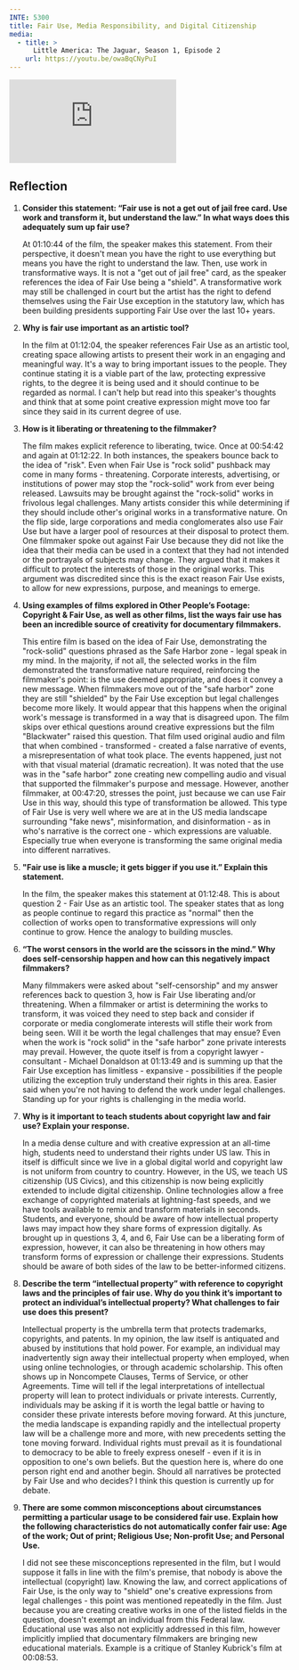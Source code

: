```yaml
---
INTE: 5300
title: Fair Use, Media Responsibility, and Digital Citizenship
media:
  - title: >
      Little America: The Jaguar, Season 1, Episode 2
    url: https://youtu.be/owaBqCNyPuI
---
```


<div class="aspect-ratio aspect-ratio--16-9">
  <iframe class="aspect-ratio--content" src="https://ucdenver.kanopy.com/embed/261953?v=20190405" title="Other People's Footage - Copyright and Fair Use" frameborder="0" allow="accelerometer; autoplay; clipboard-write; encrypted-media; gyroscope; picture-in-picture" allowfullscreen></iframe>
</div>

## Reflection

1.  **Consider this statement: “Fair use is not a get out of jail free card. Use work and transform it, but understand the law.” In what ways does this adequately sum up fair use?**

    At 01:10:44 of the film, the speaker makes this statement. From their perspective, it doesn't mean you have the right to use everything but means you have the right to understand the law. Then, use work in transformative ways. It is not a "get out of jail free" card, as the speaker references the idea of Fair Use being a "shield". A transformative work may still be challenged in court but the artist has the right to defend themselves using the Fair Use exception in the statutory law, which has been building presidents supporting Fair Use over the last 10+ years.

2.  **Why is fair use important as an artistic tool?**

    In the film at 01:12:04, the speaker references Fair Use as an artistic tool, creating space allowing artists to present their work in an engaging and meaningful way. It's a way to bring important issues to the people. They continue stating it is a viable part of the law, protecting expressive rights, to the degree it is being used and it should continue to be regarded as normal. I can't help but read into this speaker's thoughts and think that at some point creative expression might move too far since they said in its current degree of use.

3.  **How is it liberating or threatening to the filmmaker?**

    The film makes explicit reference to liberating, twice. Once at 00:54:42 and again at 01:12:22. In both instances, the speakers bounce back to the idea of "risk". Even when Fair Use is "rock solid" pushback may come in many forms - threatening. Corporate interests, advertising, or institutions of power may stop the "rock-solid" work from ever being released. Lawsuits may be brought against the "rock-solid" works in frivolous legal challenges. Many artists consider this while determining if they should include other's original works in a transformative nature. On the flip side, large corporations and media conglomerates also use Fair Use but have a larger pool of resources at their disposal to protect them. One filmmaker spoke out against Fair Use because they did not like the idea that their media can be used in a context that they had not intended or the portrayals of subjects may change. They argued that it makes it difficult to protect the interests of those in the original works. This argument was discredited since this is the exact reason Fair Use exists, to allow for new expressions, purpose, and meanings to emerge.

4.  **Using examples of films explored in Other People’s Footage: Copyright & Fair Use, as well as other films, list the ways fair use has been an incredible source of creativity for documentary filmmakers.**

    This entire film is based on the idea of Fair Use, demonstrating the "rock-solid" questions phrased as the Safe Harbor zone - legal speak in my mind. In the majority, if not all, the selected works in the film demonstrated the transformative nature required, reinforcing the filmmaker's point: is the use deemed appropriate, and does it convey a new message. When filmmakers move out of the "safe harbor" zone they are still "shielded" by the Fair Use exception but legal challenges become more likely. It would appear that this happens when the original work's message is transformed in a way that is disagreed upon. The film skips over ethical questions around creative expressions but the film "Blackwater" raised this question. That film used original audio and film that when combined - transformed - created a false narrative of events, a misrepresentation of what took place. The events happened, just not with that visual material (dramatic recreation). It was noted that the use was in the "safe harbor" zone creating new compelling audio and visual that supported the filmmaker's purpose and message. However, another filmmaker, at 00:47:20, stresses the point, just because we can use Fair Use in this way, should this type of transformation be allowed. This type of Fair Use is very well where we are at in the US media landscape surrounding "fake news", misinformation, and disinformation - as in who's narrative is the correct one - which expressions are valuable. Especially true when everyone is transforming the same original media into different narratives.

5.  **"Fair use is like a muscle; it gets bigger if you use it.” Explain this statement.**

    In the film, the speaker makes this statement at 01:12:48. This is about question 2 - Fair Use as an artistic tool. The speaker states that as long as people continue to regard this practice as "normal" then the collection of works open to transformative expressions will only continue to grow. Hence the analogy to building muscles.

6.  **“The worst censors in the world are the scissors in the mind.” Why does self-censorship happen and how can this negatively impact filmmakers?**

    Many filmmakers were asked about "self-censorship" and my answer references back to question 3, how is Fair Use liberating and/or threatening. When a filmmaker or artist is determining the works to transform, it was voiced they need to step back and consider if corporate or media conglomerate interests will stifle their work from being seen. Will it be worth the legal challenges that may ensue? Even when the work is "rock solid" in the "safe harbor" zone private interests may prevail. However, the quote itself is from a copyright lawyer - consultant - Michael Donaldson at 01:13:49 and is summing up that the Fair Use exception has limitless - expansive - possibilities if the people utilizing the exception truly understand their rights in this area. Easier said when you're not having to defend the work under legal challenges. Standing up for your rights is challenging in the media world.

7.  **Why is it important to teach students about copyright law and fair use? Explain your response.**

    In a media dense culture and with creative expression at an all-time high, students need to understand their rights under US law. This in itself is difficult since we live in a global digital world and copyright law is not uniform from country to country. However, in the US, we teach US citizenship (US Civics), and this citizenship is now being explicitly extended to include digital citizenship. Online technologies allow a free exchange of copyrighted materials at lightning-fast speeds, and we have tools available to remix and transform materials in seconds. Students, and everyone, should be aware of how intellectual property laws may impact how they share forms of expression digitally. As brought up in questions 3, 4, and 6, Fair Use can be a liberating form of expression, however, it can also be threatening in how others may transform forms of expression or challenge their expressions. Students should be aware of both sides of the law to be better-informed citizens.

8.  **Describe the term “intellectual property” with reference to copyright laws and the principles of fair use. Why do you think it’s important to protect an individual’s intellectual property? What challenges to fair use does this present?**

    Intellectual property is the umbrella term that protects trademarks, copyrights, and patents. In my opinion, the law itself is antiquated and abused by institutions that hold power. For example, an individual may inadvertently sign away their intellectual property when employed, when using online technologies, or through academic scholarship. This often shows up in Noncompete Clauses, Terms of Service, or other Agreements. Time will tell if the legal interpretations of intellectual property will lean to protect individuals or private interests. Currently, individuals may be asking if it is worth the legal battle or having to consider these private interests before moving forward. At this juncture, the media landscape is expanding rapidly and the intellectual property law will be a challenge more and more, with new precedents setting the tone moving forward. Individual rights must prevail as it is foundational to democracy to be able to freely express oneself - even if it is in opposition to one's own beliefs. But the question here is, where do one person right end and another begin. Should all narratives be protected by Fair Use and who decides? I think this question is currently up for debate.

9.  **There are some common misconceptions about circumstances permitting a particular usage to be considered fair use. Explain how the following characteristics do not automatically confer fair use: Age of the work; Out of print; Religious Use; Non-profit Use; and Personal Use.**

    I did not see these misconceptions represented in the film, but I would suppose it falls in line with the film's premise, that nobody is above the intellectual (copyright) law. Knowing the law, and correct applications of Fair Use, is the only way to "shield" one's creative expressions from legal challenges - this point was mentioned repeatedly in the film. Just because you are creating creative works in one of the listed fields in the question, doesn't exempt an individual from this Federal law. Educational use was also not explicitly addressed in this film, however implicitly implied that documentary filmmakers are bringing new educational materials. Example is a critique of Stanley Kubrick's film at 00:08:53.
